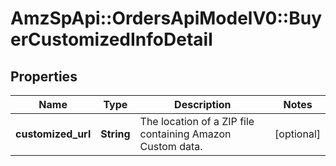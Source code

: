 # AmzSpApi::OrdersApiModelV0::BuyerCustomizedInfoDetail

## Properties
Name | Type | Description | Notes
------------ | ------------- | ------------- | -------------
**customized_url** | **String** | The location of a ZIP file containing Amazon Custom data. | [optional] 

